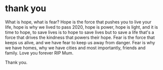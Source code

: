 # thank you
What is hope, what is fear?
Hope is the force that pushes you to live your life, hope is why we lived to pass 2020, hope is power, hope is light, and it is time to hope, to save lives is to hope to save lives but to save a life that's a force that drives the kindness that powers their hope.
Fear is the force that keeps us alive, and we have fear to keep us away from danger.
Fear is why we have homes, why we have cities and most importantly, friends and family.
Love you forever RIP Mum.

Thank you.
